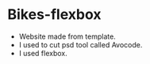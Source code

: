 # Bikes-flexbox

* Website made from template.
* I used to cut psd tool called Avocode.
* I used flexbox.
